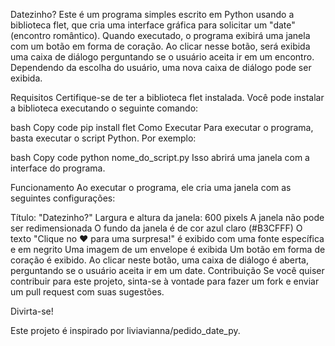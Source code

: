 Datezinho?
Este é um programa simples escrito em Python usando a biblioteca flet, que cria uma interface gráfica para solicitar um "date" (encontro romântico). Quando executado, o programa exibirá uma janela com um botão em forma de coração. Ao clicar nesse botão, será exibida uma caixa de diálogo perguntando se o usuário aceita ir em um encontro. Dependendo da escolha do usuário, uma nova caixa de diálogo pode ser exibida.

Requisitos
Certifique-se de ter a biblioteca flet instalada. Você pode instalar a biblioteca executando o seguinte comando:

bash
Copy code
pip install flet
Como Executar
Para executar o programa, basta executar o script Python. Por exemplo:

bash
Copy code
python nome_do_script.py
Isso abrirá uma janela com a interface do programa.

Funcionamento
Ao executar o programa, ele cria uma janela com as seguintes configurações:

Título: "Datezinho?"
Largura e altura da janela: 600 pixels
A janela não pode ser redimensionada
O fundo da janela é de cor azul claro (#B3CFFF)
O texto "Clique no ♥ para uma surpresa!" é exibido com uma fonte específica e em negrito
Uma imagem de um envelope é exibida
Um botão em forma de coração é exibido. Ao clicar neste botão, uma caixa de diálogo é aberta, perguntando se o usuário aceita ir em um date.
Contribuição
Se você quiser contribuir para este projeto, sinta-se à vontade para fazer um fork e enviar um pull request com suas sugestões.

Divirta-se!

Este projeto é inspirado por liviavianna/pedido_date_py.
